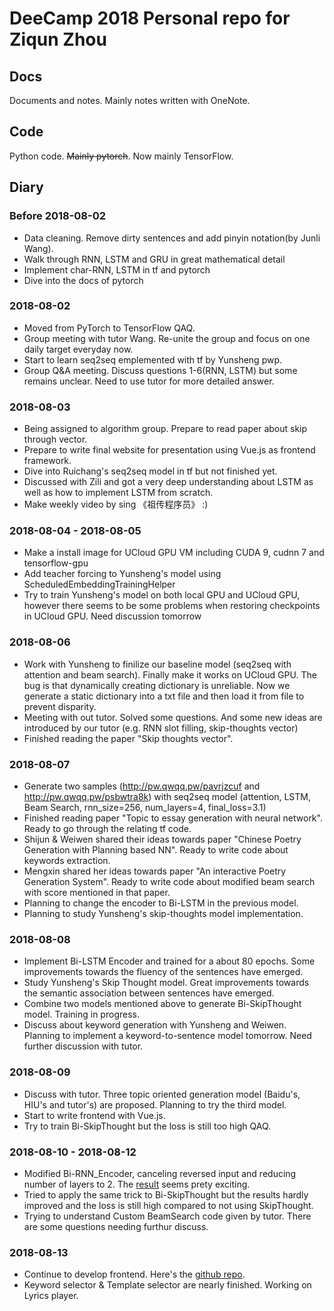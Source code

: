# DeeCamp 2018 Personal repo for Ziqun Zhou  
## Docs  
Documents and notes. Mainly notes written with OneNote.  
## Code  
Python code. ~~Mainly pytorch~~. Now mainly TensorFlow.  
## Diary  
### Before 2018-08-02  
- Data cleaning. Remove dirty sentences and add pinyin notation(by Junli Wang).  
- Walk through RNN, LSTM and GRU in great mathematical detail  
- Implement char-RNN, LSTM in tf and pytorch  
- Dive into the docs of pytorch  
### 2018-08-02  
- Moved from PyTorch to TensorFlow QAQ.  
- Group meeting with tutor Wang. Re-unite the group and focus on one daily target everyday now.  
- Start to learn seq2seq emplemented with tf by Yunsheng pwp.  
- Group Q&A meeting. Discuss questions 1-6(RNN, LSTM) but some remains unclear. Need to use tutor for more detailed answer.  
### 2018-08-03  
- Being assigned to algorithm group. Prepare to read paper about skip through vector.  
- Prepare to write final website for presentation using Vue.js as frontend framework.  
- Dive into Ruichang's seq2seq model in tf but not finished yet.  
- Discussed with Zili and got a very deep understanding about LSTM as well as how to implement LSTM from scratch.  
- Make weekly video by sing 《祖传程序员》 :)  
### 2018-08-04 - 2018-08-05  
- Make a install image for UCloud GPU VM including CUDA 9, cudnn 7 and tensorflow-gpu  
- Add teacher forcing to Yunsheng's model using ScheduledEmbeddingTrainingHelper  
- Try to train Yunsheng's model on both local GPU and UCloud GPU, however there seems to be some problems when restoring checkpoints in UCloud GPU. Need discussion tomorrow  
### 2018-08-06  
- Work with Yunsheng to finilize our baseline model (seq2seq with attention and beam search). Finally make it works on UCloud GPU. The bug is that dynamically creating dictionary is unreliable. Now we generate a static dictionary into a txt file and then load it from file to prevent disparity.  
- Meeting with out tutor. Solved some questions. And some new ideas are introduced by our tutor (e.g. RNN slot filling, skip-thoughts vector)  
- Finished reading the paper "Skip thoughts vector".  
### 2018-08-07
- Generate two samples (<http://pw.qwqq.pw/pavrjzcuf> and <http://pw.qwqq.pw/psbwtra8k>) with seq2seq model (attention, LSTM, Beam Search, rnn_size=256, num_layers=4, final_loss=3.1)  
- Finished reading paper "Topic to essay generation with neural network". Ready to go through the relating tf code.  
- Shijun & Weiwen shared their ideas towards paper "Chinese Poetry Generation with Planning based NN". Ready to write code about keywords extraction.  
- Mengxin shared her ideas towards paper "An interactive Poetry Generation System".  Ready to write code about modified beam search with score mentioned in that paper.  
- Planning to change the encoder to Bi-LSTM in the previous model.  
- Planning to study Yunsheng's skip-thoughts model implementation.  
### 2018-08-08  
- Implement Bi-LSTM Encoder and trained for a about 80 epochs. Some improvements towards the fluency of the sentences have emerged.  
- Study Yunsheng's Skip Thought model. Great improvements towards the semantic association between sentences have emerged.  
- Combine two models mentioned above to generate Bi-SkipThought model. Training in progress.  
- Discuss about keyword generation with Yunsheng and Weiwen. Planning to implement a keyword-to-sentence model tomorrow. Need further discussion with tutor.   
### 2018-08-09  
- Discuss with tutor. Three topic oriented generation model (Baidu's, HIU's and tutor's) are proposed. Planning to try the third model.  
- Start to write frontend with Vue.js.  
- Try to train Bi-SkipThought but the loss is still too high QAQ.   
### 2018-08-10 - 2018-08-12  
- Modified Bi-RNN_Encoder, canceling reversed input and reducing number of layers to 2. The [result](http://pw.qwqq.pw/pkwyti2mj) seems prety exciting.  
- Tried to apply the same trick to Bi-SkipThought but the results hardly improved and the loss is still high compared to not using SkipThought.  
- Trying to understand Custom BeamSearch code given by tutor. There are some questions needing furthur discuss.  
### 2018-08-13  
- Continue to develop frontend. Here's the [github repo](https://github.com/zhouziqunzzq/rg-frontend).  
- Keyword selector & Template selector are nearly finished. Working on Lyrics player.  
